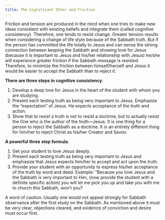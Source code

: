 ```yaml
---
title: The Significant Other and Friction
---
```


Friction and tension are produced in the mind when one tries to make new ideas consistent with existing beliefs and integrate them (called cognitive consistency). Therefore, one tends to resist change. Greater tension results when considering a change of life style because of the Sabbath truth. But if the person has committed the life totally to Jesus and can sense the strong connection between keeping the Sabbath and showing love for Jesus (because it is important to Jesus and his/her relationship with Jesus) he/she will experience greater friction if the Sabbath message is resisted. Therefore, to minimize the friction between himself/herself and Jesus it would be easier to accept the Sabbath than to reject it.

**There are three steps in cognitive consistency**:

1. Develop a deep love for Jesus in the heart of the student with whom you are studying.
2. Present each testing truth as being very important to Jesus. Emphasize the “expectation” of Jesus. He expects acceptance of the truth and action.
3. Show that to resist a truth is not to resist a doctrine, but to actually resist the One who is the author of the truth—Jesus. It is one thing for a person to reject the Sabbath as a doctrine. It is an entirely different thing for him/her to reject Christ as his/her Creator and Savior.

**A powerful three step formula**:

1. Get your student to love Jesus deeply.
2. Present each testing truth as being very important to Jesus and emphasize that Jesus expects him/her to accept and act upon the truth.
3. Provide your student with an opportunity to express his/her acceptance of the truth by word and deed. Example: “Because you love Jesus and the Sabbath is very important to Him, (now provide the student with a definite specific action) you will let me pick you up and take you with me to church this Sabbath, won’t you?

A word of caution: Usually one would not appeal strongly for Sabbath observance after the first study on the Sabbath. As mentioned above it must be very clear, objections cleared, and evidence of conviction and desire must occur first.